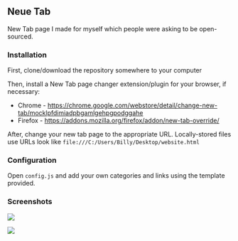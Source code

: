 ## Neue Tab

New Tab page I made for myself which people were asking to be open-sourced.

### Installation

First, clone/download the repository somewhere to your computer

Then, install a New Tab page changer extension/plugin for your browser, if necessary:

* Chrome - https://chrome.google.com/webstore/detail/change-new-tab/mocklpfdimiadpbgamlgehpgpodggahe
* Firefox - https://addons.mozilla.org/firefox/addon/new-tab-override/

After, change your new tab page to the appropriate URL. Locally-stored files use URLs look like `file:///C:/Users/Billy/Desktop/website.html`

### Configuration

Open `config.js` and add your own categories and links using the template provided.

### Screenshots

![](https://i.imgur.com/44wQ4Mj.jpg)

![](https://i.imgur.com/MOwfx2a.gif)
